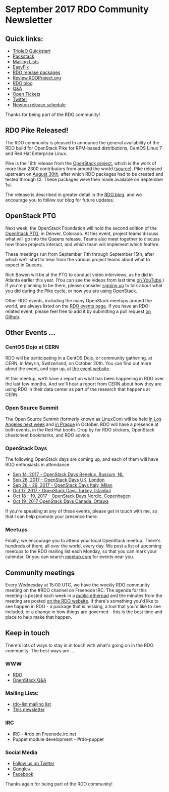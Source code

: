 # September 2017 RDO Community Newsletter

## Quick links:

* [TripleO Quickstart](http://rdoproject.org/tripleo)
* [Packstack](http://rdoproject.org/install/packstack/)
* [Mailing Lists](https://www.rdoproject.org/contribute/mailing-lists/)
* [EasyFix](https://github.com/redhat-openstack/easyfix)
* [RDO release packages](https://trunk.rdoproject.org/)
* [Review.RDOProject.org](http://review.rdoproject.org/)
* [RDO blog](http://rdoproject.org/blog)
* [Q&A](http://ask.openstack.org/)
* [Open Tickets](http://tm3.org/rdobugs)
* [Twitter](http://twitter.com/rdocommunity)
* [Newton release schedule](http://releases.openstack.org/newton/schedule.html)

Thanks for being part of the RDO community!

## RDO Pike Released!

The RDO community is pleased to announce the general availability of the RDO build for OpenStack Pike for RPM-based distributions, CentOS Linux 7 and Red Hat Enterprise Linux.

Pike is the 16th release from the 
[OpenStack project](http://openstack.org), which is the work 
of more than 2300 contributors from around the world 
([source](http://stackalytics.com/)). Pike released upstream on [August
30th](https://releases.openstack.org/pike/index.html), after which RDO
packages had to be created and tested through CI. These packages were
then made available on September 1st.

The release is described in greater detail in the [RDO
blog](https://www.rdoproject.org/blog/2017/09/rdo-pike-released/), and
we encourage you to follow our blog for future updates.

## OpenStack PTG

Next week, the OpenStack Foundation will hold the second edition of the
[OpenStack PTG](http://openstack.org/ptg), in Denver, Colorado. At this
event, project teams discuss what will go into the Queens release. Teams
also meet together to discuss how those projects interact, and which
team will implement which feathre.

These meetings run from September 11th through September 15th, after
which we'll start to hear from the various project teams about what
to expect in Queens.

Rich Bowen will be at the PTG to conduct video interviews, as he did in
Atlanta earlier this year. (You can see the videos from last time [on
YouTube](https://www.youtube.com/watch?v=5kT-Sv3rkTw&list=PLOuHvpVx7kYksG0NFaCaQsSkrUlj3Oq4S).)
If you're planning to be there, please consider [signing
up](http://tm3.org/ptg-interviews) to talk about what you did during the
Pike cycle, or how you are using OpenStack.

Other RDO events, including the many OpenStack meetups around the
world, are always listed on the [RDO events page](http://rdoproject.org/events).
If you have an RDO-related event, please feel free to add it by submitting a pull
request [on Github](https://github.com/OSAS/rh-events/blob/master/2016/RDO-Meetups.yml).

## Other Events ...

### CentOS Dojo at CERN

RDO will be participating in a CentOS Dojo, or community gathering, at
CERN, in Meyrin, Switzerland, on October 20th. You can find out more
about the event, and sign up, at [the event
website](https://indico.cern.ch/event/649159/overview).

At this meetup, we'll have a report on what has been happening in RDO
over the last few months. And we'll hear a report from CERN about how
they are using RDO in their data center as part of the research that
happens at CERN.

### Open Source Summit

The Open Source Summit (formerly known as LinuxCon) will be held [in Los
Angeles next
week](http://events.linuxfoundation.org/events/open-source-summit-north-america)
and [in
Prague](http://events.linuxfoundation.org/events/open-source-summit-europe)
in October. RDO will have a presence at both events, in the Red Hat
booth. Drop by for RDO stickers, OpenStack cheatcheet bookmarks, and RDO
advice.

### OpenStack Days

The following OpenStack days are coming up, and each of them will have
RDO enthusiasts in attendance:

* [Sep 14, 2017 - OpenStack Days Benelux, Bussum, NL](http://www.openstack.nl/en/events/)
* [Sep 26, 2017 - OpenStack Days UK, London](http://openstackdays.uk/2017/)
* [Sep 28 - 29, 2017 - OpenStack Days Italy, Milan](http://openstackday.it/)
* [Oct 17, 2017 - OpenStack Days Turkey, Istanbul](http://www.openstackdaysistanbul.com/)
* [Oct 18 - 19, 2017 - OpenStack Days Nordic, Copenhagen](http://openstacknordic.org/copenhagen2017/)
* [Oct 19, 2017  OpenStack Days Canada, Ottawa](http://www.openstackcanada.com/)

If you're speaking at any of these events, please get in touch with me,
so that I can help promote your presence there.

### Meetups

Finally, we encourage you to attend your local OpenStack meetup. There's
hundreds of them, all over the world, every day. We post a list of
upcoming meetups to the RDO mailing list each Monday, so that you can
mark your calendar. Or you can search
[meetup.com](https://www.meetup.com/) for events near you.


## Community meetings 

Every Wednesday at 15:00 UTC, we have the weekly RDO community meeting
on the #RDO channel on Freenode IRC. The agenda for this meeting is
posted each week in a [public
etherpad](https://etherpad.openstack.org/p/RDO-Meeting) and the minutes
from the meeting are posted [on the RDO
website](https://www.rdoproject.org/community/community-meeting/). If
there's something you'd like to see happen in RDO - a package that is
missing, a tool that you'd like to see included, or a change in how
things are governed - this is the best time and place to help make that
happen.

## Keep in touch 

There's lots of ways to stay in in touch with what's going on in the
RDO community. The best ways are ...


### WWW 
* [RDO](http://rdoproject.org/)
* [OpenStack Q&A](http://ask.openstack.org/ )

### Mailing Lists: 
* [rdo-list mailing list](http://www.redhat.com/mailman/listinfo/rdo-list )
* [This newsletter](http://www.redhat.com/mailman/listinfo/rdo-newsletter )

### IRC 
* IRC - #rdo on Freenode.irc.net
* Puppet module development - #rdo-puppet

### Social Media
* [Follow us on Twitter](http://twitter.com/rdocommunity )
* [Google+](http://tm3.org/rdogplus )
* [Facebook](http://facebook.com/rdocommunity)

Thanks again for being part of the RDO community!

